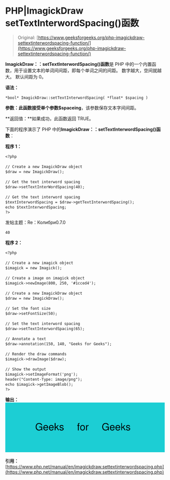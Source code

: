 # PHP|ImagickDraw setTextInterwordSpacing()函数

> Original: [https://www.geeksforgeeks.org/php-imagickdraw-settextinterwordspacing-function/](https://www.geeksforgeeks.org/php-imagickdraw-settextinterwordspacing-function/)

**ImagickDraw：：setTextInterwordSpacing()函数**是 PHP 中的一个内置函数，用于设置文本的单词间间距，即每个单词之间的间距。 数字越大，空间就越大。 默认间距为 0。

**语法：**

```
*bool* ImagickDraw::setTextInterwordSpacing( *float* $spacing )
```

**参数：**此函数接受单个参数**$spaceing**，该参数保存文本字间间距。

**返回值：**如果成功，此函数返回 TRUE。

下面的程序演示了 PHP 中的**ImagickDraw：：setTextInterwordSpacing()函数**：

**程序 1：**

```
<?php

// Create a new ImagickDraw object
$draw = new ImagickDraw();

// Get the text interword spacing
$draw->setTextInterWordSpacing(40);

// Get the text interword spacing
$textInterwordSpacing = $draw->getTextInterwordSpacing();
echo $textInterwordSpacing;
?>
```

发帖主题：Re：Колибри0.7.0

```
40
```

**程序 2：**

```
<?php

// Create a new imagick object
$imagick = new Imagick();

// Create a image on imagick object
$imagick->newImage(800, 250, '#1cced4');

// Create a new ImagickDraw object
$draw = new ImagickDraw();

// Set the font size
$draw->setFontSize(50);

// Set the text interword spacing
$draw->setTextInterwordSpacing(65);

// Annotate a text
$draw->annotation(150, 140, "Geeks for Geeks");

// Render the draw commands
$imagick->drawImage($draw);

// Show the output
$imagick->setImageFormat('png');
header("Content-Type: image/png");
echo $imagick->getImageBlob();
?>
```

**输出：**
![](img/fab7411fc247b6e686b1cc3c73a70a12.png)

**引用：**[https://www.php.net/manual/en/imagickdraw.settextinterwordspacing.php](https://www.php.net/manual/en/imagickdraw.settextinterwordspacing.php)